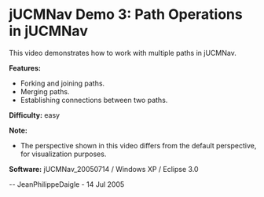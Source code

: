 # jUCMNav Demo 3: Path Operations in jUCMNav

This video demonstrates how to work with multiple paths in jUCMNav.

**Features:**

  -  Forking and joining paths.
  -  Merging paths.
  -  Establishing connections between two paths. 

**Difficulty:** easy

**Note:**

 -  The perspective shown in this video differs from the default perspective, for visualization purposes. 

**Software:** jUCMNav_20050714 / Windows XP / Eclipse 3.0

-- JeanPhilippeDaigle - 14 Jul 2005